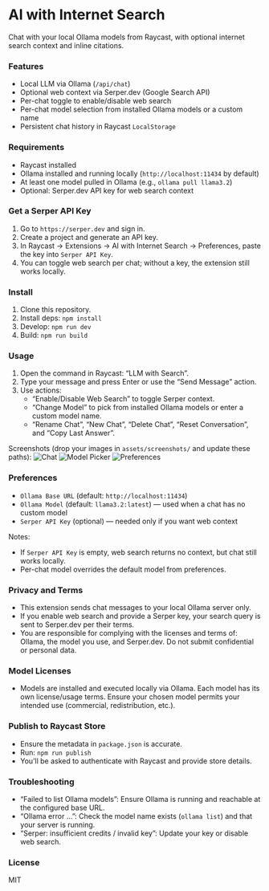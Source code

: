# AI with Internet Search

Chat with your local Ollama models from Raycast, with optional internet search context and inline citations.

### Features
- Local LLM via Ollama (`/api/chat`)
- Optional web context via Serper.dev (Google Search API)
- Per-chat toggle to enable/disable web search
- Per-chat model selection from installed Ollama models or a custom name
- Persistent chat history in Raycast `LocalStorage`

### Requirements
- Raycast installed
- Ollama installed and running locally (`http://localhost:11434` by default)
- At least one model pulled in Ollama (e.g., `ollama pull llama3.2`)
- Optional: Serper.dev API key for web search context

### Get a Serper API Key
1. Go to `https://serper.dev` and sign in.
2. Create a project and generate an API key.
3. In Raycast → Extensions → AI with Internet Search → Preferences, paste the key into `Serper API Key`.
4. You can toggle web search per chat; without a key, the extension still works locally.

### Install
1. Clone this repository.
2. Install deps: `npm install`
3. Develop: `npm run dev`
4. Build: `npm run build`

### Usage
1. Open the command in Raycast: “LLM with Search”.
2. Type your message and press Enter or use the “Send Message” action.
3. Use actions:
   - “Enable/Disable Web Search” to toggle Serper context.
   - “Change Model” to pick from installed Ollama models or enter a custom model name.
   - “Rename Chat”, “New Chat”, “Delete Chat”, “Reset Conversation”, and “Copy Last Answer”.

Screenshots (drop your images in `assets/screenshots/` and update these paths):
![Chat](assets/screenshots/chat.png)
![Model Picker](assets/screenshots/model-picker.png)
![Preferences](assets/screenshots/preferences.png)

### Preferences
- `Ollama Base URL` (default: `http://localhost:11434`)
- `Ollama Model` (default: `llama3.2:latest`) — used when a chat has no custom model
- `Serper API Key` (optional) — needed only if you want web context

Notes:
- If `Serper API Key` is empty, web search returns no context, but chat still works locally.
- Per-chat model overrides the default model from preferences.

### Privacy and Terms
- This extension sends chat messages to your local Ollama server only.
- If you enable web search and provide a Serper key, your search query is sent to Serper.dev per their terms.
- You are responsible for complying with the licenses and terms of: Ollama, the model you use, and Serper.dev. Do not submit confidential or personal data.

### Model Licenses
- Models are installed and executed locally via Ollama. Each model has its own license/usage terms. Ensure your chosen model permits your intended use (commercial, redistribution, etc.).

### Publish to Raycast Store
- Ensure the metadata in `package.json` is accurate.
- Run: `npm run publish`
- You’ll be asked to authenticate with Raycast and provide store details.

### Troubleshooting
- “Failed to list Ollama models”: Ensure Ollama is running and reachable at the configured base URL.
- “Ollama error …”: Check the model name exists (`ollama list`) and that your server is running.
- “Serper: insufficient credits / invalid key”: Update your key or disable web search.

### License
MIT
